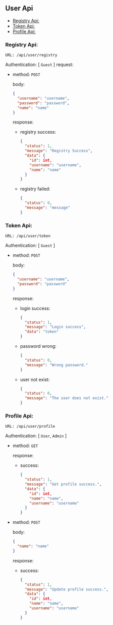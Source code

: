 ## User Api

- [Registry Api:](#registry-api)
- [Token Api:](#token-api)
- [Profile Api:](#profile-api)


### Registry Api:

`URL: /api/user/registry`

Authentication: [ `Guest` ]
request:
- method: `POST`
  
  body:
  ```json
  {
    "username": "username",
    "password": "password", 
    "name": "name"
  }
  ```
  response:
  - registry success:
    ```json
    {
      "status": 1,
      "message": "Registry Success",
      "data": {
        "id": int,
        "username": "username",
        "name": "name"
      }
    }
    ```
  - registry failed:
    ```json
    {
      "status": 0,
      "message": "message"
    }
    ```

### Token Api:

`URL: /api/user/token`

Authentication: [ `Guest` ]
- method: `POST`
  
  body:
  ```json
  {
    "username": "username",
    "password": "password"
  }
  ```
  response:
  - login success: 
    ```json
    {
      "status": 1,
      "message": "Login success",
      "data": "token"
    }
    ```
  - password wrong:
    ```json
    {
      "status": 0,
      "message": "Wrong password."
    }
    ```
  - user not exist:
    ```json
    {
      "status": 0,
      "message": "The user does not exist."
    }
    ```

### Profile Api:

`URL: /api/user/profile`

Authentication: [ `User`, `Admin` ]
- method: `GET`

  response:
  - success:
    ```json
    {
      "status": 1,
      "message": "Get profile success.",
      "data": {
        "id": int,
        "name": "name",
        "username": "username"
      }
    }
    ```
- method: `POST`
  
  body:
  ```json
  {
    "name": "name"
  }
  ```
  response:
  - success:
    ```json
    {
      "status": 1,
      "message": "Update profile success.",
      "data": {
        "id": int,
        "name": "name",
        "username": "username"
      }
    }
    ```